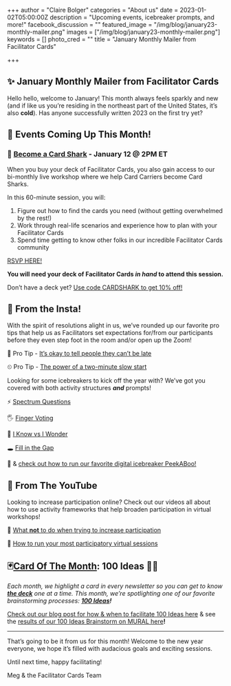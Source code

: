 +++
author = "Claire Bolger"
categories = "About us"
date = 2023-01-02T05:00:00Z
description = "Upcoming events, icebreaker prompts, and more!"
facebook_discussion = ""
featured_image = "/img/blog/january23-monthly-mailer.png"
images = ["/img/blog/january23-monthly-mailer.png"]
keywords = []
photo_cred = ""
title = "January Monthly Mailer from Facilitator Cards"

+++
## **✨ January Monthly Mailer from Facilitator Cards**

Hello hello, welcome to January! This month always feels sparkly and new (and if like us you’re residing in the northeast part of the United States, it’s also **cold**). Has anyone successfully written 2023 on the first try yet?

## **📆 Events Coming Up This Month!**

### **🦈** [**Become a Card Shark**](https://lu.ma/cardsharks) **- January 12 @ 2PM ET**

When you buy your deck of Facilitator Cards, you also gain access to our bi-monthly live workshop where we help Card Carriers become Card Sharks.

In this 60-minute session, you will:

1. Figure out how to find the cards you need (without getting overwhelmed by the rest!)
2. Work through real-life scenarios and experience how to plan with your Facilitator Cards
3. Spend time getting to know other folks in our incredible Facilitator Cards community

[RSVP HERE!](https://lu.ma/cardsharks)

**You will need your deck of Facilitator Cards _in hand_ to attend this session.**

Don’t have a deck yet? [Use code CARDSHARK to get 10% off!](https://shop.facilitator.cards/discount/CARDSHARK)

## **📸 From the Insta!**

With the spirit of resolutions alight in us, we’ve rounded up our favorite pro tips that help us as Facilitators set expectations for/from our participants before they even step foot in the room and/or open up the Zoom!

🏃 Pro Tip - [It’s okay to tell people they can’t be late](https://www.instagram.com/p/Ck_K52Ruh9T/)

⏲ Pro Tip - [The power of a two-minute slow start](https://www.instagram.com/p/CdqUapUrHL2/)

Looking for some icebreakers to kick off the year with? We’ve got you covered with both activity structures **_and_** prompts!

⚡️ [Spectrum Questions](https://www.instagram.com/p/Cdn7mLCL8_V/)

🖐 [Finger Voting](https://www.instagram.com/p/CdV4TZcrki6/)

💭 [I Know vs I Wonder](https://www.instagram.com/p/Ccx87W9rdOq/)

🕳 [Fill in the Gap](https://www.instagram.com/p/Ccf086orzw_/)

🙈 & [check out how to run our favorite digital icebreaker PeekABoo!](https://www.youtube.com/watch?v=KhZNrje3XNY)

## **🔴 From The YouTube**

Looking to increase participation online? Check out our videos all about how to use activity frameworks that help broaden participation in virtual workshops!

🚫 [What **not** to do when trying to increase participation](https://youtu.be/Nkzj6PsRmBU)

🙋 [How to run your most participatory virtual sessions](https://youtu.be/LdAWRpADzG4)

## **🃏**[**Card Of The Month**](https://www.facilitator.cards/blog/novembers-card-of-the-month-fishbowl/)**: 100 Ideas 💯💡**

_Each month, we highlight a card in every newsletter so you can get to know_ [**_the deck_**](https://click.convertkit-mail2.com/k0ul94x9n7u6hd3n2rrhl/e0hph0ukd80z3qa8/aHR0cDovL3Nob3AuZmFjaWxpdGF0b3IuY2FyZHMv) _one at a time. This month, we’re spotlighting one of our favorite brainstorming processes:_ [**_100 Ideas_**](https://click.convertkit-mail2.com/k0ul94x9n7u6hd3n2rrhl/7qh7h2u0xroe2ziz/aHR0cHM6Ly93d3cuZmFjaWxpdGF0b3IuY2FyZHMvY2FyZHMvMTAwLWJhZC1pZGVhcy8=)**_!_**

[Check out our blog post for how & when to facilitate 100 Ideas here](https://www.facilitator.cards/blog/january-card-of-the-month-100-ideas/) & see the [results of our 100 Ideas Brainstorm on MURAL here](https://click.convertkit-mail2.com/k0ul94x9n7u6hd3n2rrhl/owhkhwu402rem5hv/aHR0cHM6Ly9hcHAubXVyYWwuY28vaW52aXRhdGlvbi9tdXJhbC9mYWNpbGl0YXRvcmNhcmRzODM1Ni8xNjQ2OTIzODMxMTA2P3NlbmRlcj1tZWc0MDU0JmtleT0wZmNhNjljNy0zZmU5LTQ1YWUtYTAyZC02Yjg5YzU2YmZmMDU=)**!**

***

That’s going to be it from us for this month! Welcome to the new year everyone, we hope it’s filled with audacious goals and exciting sessions.

Until next time, happy facilitating!

Meg & the Facilitator Cards Team
